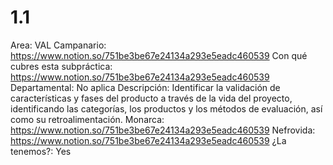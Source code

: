 # 1.1

Area: VAL
Campanario: https://www.notion.so/751be3be67e24134a293e5eadc460539 
Con qué cubres esta subpráctica: https://www.notion.so/751be3be67e24134a293e5eadc460539 
Departamental: No aplica
Descripción: Identificar la validación de características y fases del producto a través de la vida del proyecto, identificando las categorías, los productos y los métodos de evaluación, así como su retroalimentación.
Monarca: https://www.notion.so/751be3be67e24134a293e5eadc460539 
Nefrovida: https://www.notion.so/751be3be67e24134a293e5eadc460539 
¿La tenemos?: Yes